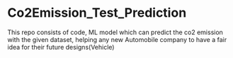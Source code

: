 # Co2Emission_Test_Prediction
This repo consists of code, ML model which can predict the co2 emission with the given dataset, helping any new Automobile company to have a fair idea for their future designs(Vehicle)
